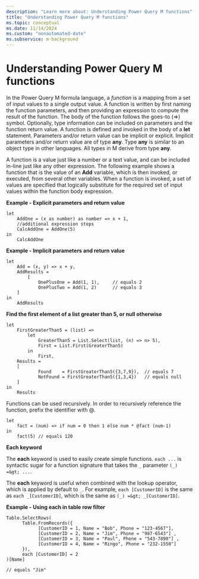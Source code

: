 ```yaml
---
description: "Learn more about: Understanding Power Query M functions"
title: "Understanding Power Query M functions"
ms.topic: conceptual
ms.date: 11/14/2024
ms.custom: "nonautomated-date"
ms.subservice: m-background
---
```


# Understanding Power Query M functions

In the Power Query M formula language, a *function* is a mapping from a set of input values to a single output value. A function is written by first naming the function parameters, and then providing an expression to compute the result of the function. The body of the function follows the goes-to (=&gt;) symbol. Optionally, type information can be included on parameters and the function return value. A function is defined and invoked in the body of a **let** statement. Parameters and/or return value can be implicit or explicit. Implicit parameters and/or return value are of type **any**. Type **any** is similar to an object type in other languages. All types in M derive from type **any**.  

A function is a value just like a number or a text value, and can be included in-line just like any other expression. The following example shows a function that is the value of an **Add** variable, which is then invoked, or executed, from several other variables. When a function is invoked, a set of values are specified that logically substitute for the required set of input values within the function body expression.

**Example - Explicit parameters and return value**

```powerquery-m
let  
    AddOne = (x as number) as number => x + 1,  
    //additional expression steps  
    CalcAddOne = AddOne(5)  
in  
    CalcAddOne  
```

**Example - Implicit parameters and return value**

```powerquery-m
let  
    Add = (x, y) => x + y,  
    AddResults =   
        [  
            OnePlusOne = Add(1, 1),     // equals 2  
            OnePlusTwo = Add(1, 2)      // equals 3  
    ]  
in  
    AddResults  
```

**Find the first element of a list greater than 5, or null otherwise**

```powerquery-m
let  
    FirstGreaterThan5 = (list) =>   
        let   
            GreaterThan5 = List.Select(list, (n) => n> 5),  
            First = List.First(GreaterThan5)  
        in  
            First,  
    Results =   
    [  
            Found    = FirstGreaterThan5({3,7,9}),  // equals 7  
            NotFound = FirstGreaterThan5({1,3,4})   // equals null  
    ]  
in  
    Results  
```

Functions can be used recursively. In order to recursively reference the function, prefix the identifier with @.  

```powerquery-m
let   
    fact = (num) => if num = 0 then 1 else num * @fact (num-1)   
in   
    fact(5) // equals 120  
```

**Each keyword**

The **each** keyword is used to easily create simple functions. `each ...` is syntactic sugar for a function signature that takes the `_` parameter `(_) =&gt; ...`.

The **each** keyword is useful when combined with the lookup operator, which is applied by default to `_`.
For example, `each [CustomerID]` is the same as `each _[CustomerID]`, which is the same as `(_) =&gt; _[CustomerID]`.

**Example - Using each in table row filter**

```powerquery-m
Table.SelectRows(  
      Table.FromRecords({  
            [CustomerID = 1, Name = "Bob", Phone = "123-4567"],  
            [CustomerID = 2, Name = "Jim", Phone = "987-6543"] ,  
            [CustomerID = 3, Name = "Paul", Phone = "543-7890"] ,  
            [CustomerID = 4, Name = "Ringo", Phone = "232-1550"]  
      }),   
      each [CustomerID] = 2  
)[Name]  

// equals "Jim"  
```  
